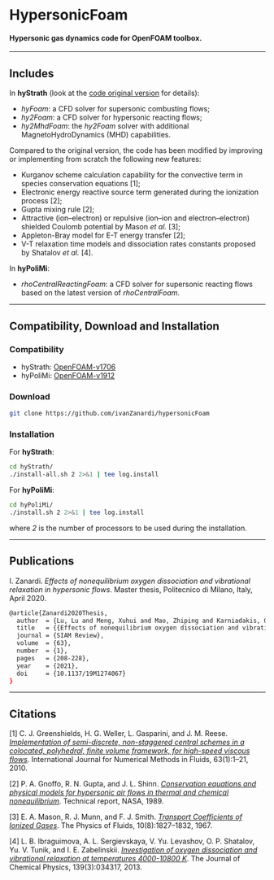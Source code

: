# HypersonicFoam

#### Hypersonic gas dynamics code for OpenFOAM toolbox.

---
## Includes
In **hyStrath** (look at the [code original version](https://github.com/vincentcasseau/hyStrath) for details):

+ *hyFoam*: a CFD solver for supersonic combusting flows;  
+ *hy2Foam*: a CFD solver for hypersonic reacting flows;  
+ *hy2MhdFoam*: the *hy2Foam* solver with additional MagnetoHydroDynamics (MHD) capabilities.  

Compared to the original version, the code has been modified by improving or implementing from scratch the following new features:

+ Kurganov scheme calculation capability for the convective term in species conservation equations [1];  
+ Electronic energy reactive source term generated during the ionization process [2];  
+ Gupta mixing rule [2];  
+ Attractive (ion–electron) or repulsive (ion–ion and electron–electron) shielded Coulomb potential by Mason *et al.* [3];  
+ Appleton-Bray model for E-T energy transfer [2];  
+ V-T relaxation time models and dissociation rates constants proposed by Shatalov *et al.* [4].  

In **hyPoliMi**:

+ *rhoCentralReactingFoam*: a CFD solver for supersonic reacting flows based on the latest version of *rhoCentralFoam*.

---  
## Compatibility, Download and Installation

### Compatibility
+ hyStrath: [OpenFOAM-v1706](https://sourceforge.net/projects/openfoam/files/v1706)
+ hyPoliMi: [OpenFOAM-v1912](https://sourceforge.net/projects/openfoam/files/v1912)

### Download
```sh
git clone https://github.com/ivanZanardi/hypersonicFoam
```

### Installation
For **hyStrath**:
```sh
cd hyStrath/  
./install-all.sh 2 2>&1 | tee log.install
```

For **hyPoliMi**:
```sh
cd hyPoliMi/  
./install.sh 2 2>&1 | tee log.install
```

where _2_ is the number of processors to be used during the installation.

---  

## Publications

I. Zanardi. *Effects of nonequilibrium oxygen dissociation and vibrational relaxation in hypersonic flows*. Master thesis, Politecnico di Milano, Italy, April 2020.

```sh
@article{Zanardi2020Thesis,
  author  = {Lu, Lu and Meng, Xuhui and Mao, Zhiping and Karniadakis, George Em},
  title   = {{Effects of nonequilibrium oxygen dissociation and vibrational relaxation in hypersonic flows}},
  journal = {SIAM Review},
  volume  = {63},
  number  = {1},
  pages   = {208-228},
  year    = {2021},
  doi     = {10.1137/19M1274067}
}
```

---  

## Citations

[1]  C. J. Greenshields, H. G. Weller, L. Gasparini, and J. M. Reese. [*Implementation of semi-discrete, non-staggered central schemes in a colocated, polyhedral, finite volume framework, for high-speed viscous flows*](https://onlinelibrary.wiley.com/doi/abs/10.1002/fld.2069). International Journal for Numerical Methods in Fluids, 63(1):1–21, 2010.

[2]  P. A. Gnoffo, R. N. Gupta, and J. L. Shinn. [*Conservation equations and physical models for hypersonic air flows in thermal and chemical nonequilibrium*](https://ntrs.nasa.gov/search.jsp?R=19890006744). Technical report, NASA, 1989.

[3]  E. A. Mason, R. J. Munn, and F. J. Smith. [*Transport Coefficients of Ionized Gases*](https://aip.scitation.org/doi/abs/10.1063/1.1762365). The Physics of Fluids, 10(8):1827–1832, 1967.

[4]  L. B. Ibraguimova, A. L. Sergievskaya, V. Yu. Levashov, O. P. Shatalov, Yu. V. Tunik, and I. E. Zabelinskii. [*Investigation of oxygen dissociation and vibrational relaxation at temperatures 4000-10800 K*](https://doi.org/10.1063/1.4813070). The Journal of Chemical Physics, 139(3):034317, 2013.
